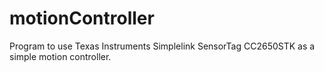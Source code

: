 # motionController
Program to use Texas Instruments Simplelink SensorTag CC2650STK as a simple motion controller.
